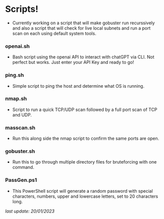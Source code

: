 # **Scripts!**    
- Currently working on a script that will make gobuster run recurssively and also a script that will check for live local subnets and run a port scan on each using default system tools.     
      
### **openai.sh**   
- Bash script using the openai API to interact with chatGPT via CLI. Not perfect but works. Just enter your API Key and ready to go!     
     
### **ping.sh**    
- Simple script to ping the host and determine what OS is running.    
   
### **nmap.sh**    
- Script to run a quick TCP/UDP scan followed by a full port scan of TCP and UDP.
    
### **masscan.sh**    
- Run this along side the nmap script to confirm the same ports are open.     
    
### **gobuster.sh**    
- Run this to go through multiple directory files for bruteforcing with one command.    
     
### **PassGen.ps1**   
- This PowerShell script will generate a random password with special characters, numbers, upper and lowercase letters, set to 20 characters long.   
      
     
_last update: 20/01/2023_
